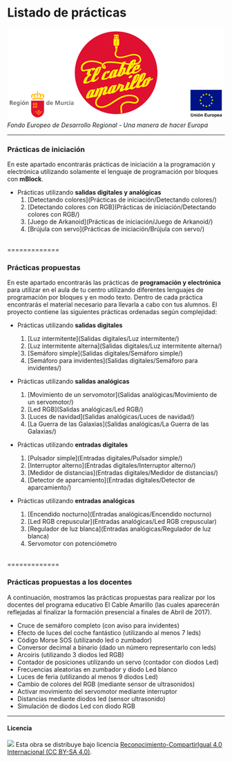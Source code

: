# Listado de prácticas

<img src="ElCableAmarillo.png" /><br>
*Fondo Europeo de Desarrollo Regional - Una manera de hacer Europa*



***


### Prácticas de iniciación

En este apartado encontrarás prácticas de iniciación a la programación y electrónica utilizando solamente el lenguaje de programación por bloques con **mBlock**. 

- Prácticas utilizando **salidas digitales y analógicas**
    1. [Detectando colores](Prácticas de iniciación/Detectando colores/)
    2. [Detectando colores con RGB](Prácticas de iniciación/Detectando colores con RGB/)
    3. [Juego de Arkanoid](Prácticas de iniciación/Juego de Arkanoid/)
    4. [Brújula con servo](Prácticas de iniciación/Brújula con servo/)


<br />
=============
<br />



### Prácticas propuestas

En este apartado encontrarás las prácticas de **programación y electrónica** para utilizar en el aula de tu centro utilizando diferentes lenguajes de programación por bloques y en modo texto. Dentro de cada práctica encontrarás el material necesario para llevarla a cabo con tus alumnos. El proyecto contiene las siguientes prácticas ordenadas según complejidad:

- Prácticas utilizando **salidas digitales**
    1. [Luz intermitente](Salidas digitales/Luz intermitente/)
    2. [Luz intermitente alterna](Salidas digitales/Luz intermitente alterna/)
    3. [Semáforo simple](Salidas digitales/Semáforo simple/)
    4. [Semáforo para invidentes](Salidas digitales/Semáforo para invidentes/)
    
- Prácticas utilizando **salidas analógicas**
    1. [Movimiento de un servomotor](Salidas analógicas/Movimiento de un servomotor/)
    2. [Led RGB](Salidas analógicas/Led RGB/)
    3. [Luces de navidad](Salidas analógicas/Luces de navidad/)
    4. [La Guerra de las Galaxias](Salidas analógicas/La Guerra de las Galaxias/)

- Prácticas utilizando **entradas digitales**
    1. [Pulsador simple](Entradas digitales/Pulsador simple/)
    2. [Interruptor alterno](Entradas digitales/Interruptor alterno/)
    3. [Medidor de distancias](Entradas digitales/Medidor de distancias/)
    4. [Detector de aparcamiento](Entradas digitales/Detector de aparcamiento/)

- Prácticas utilizando **entradas analógicas**
    1. [Encendido nocturno](Entradas analógicas/Encendido nocturno)
    2. [Led RGB crepuscular](Entradas analógicas/Led RGB crepuscular)
    3. [Regulador de luz blanca](Entradas analógicas/Regulador de luz blanca)
    4. Servomotor con potenciómetro



<br />
=============
<br />



### Prácticas propuestas a los docentes

A continuación, mostramos las prácticas propuestas para realizar por los docentes del programa educativo El Cable Amarillo (las cuales aparecerán reflejadas al finalizar la formación presencial a finales de Abril de 2017).

- Cruce de semáforo completo (con aviso para invidentes)
- Efecto de luces del coche fantástico (utilizando al menos 7 leds)
- Código Morse SOS (utilizando led o zumbador)
- Conversor decimal a binario (dado un número representarlo con leds)
- Arcoiris (utilizando 3 diodos led RGB)
- Contador de posiciones utilizando un servo (contador con diodos Led)
- Frecuencias aleatorias en zumbador y diodo Led blanco
- Luces de feria (utilizando al menos 9 diodos Led)
- Cambio de colores del RGB (mediante sensor de ultrasonidos)
- Activar movimiento del servomotor mediante interruptor
- Distancias mediante diodos led (sensor ultrasonido)
- Simulación de diodos Led con diodo RGB

***



#### Licencia

<img src="http://i.creativecommons.org/l/by-sa/4.0/88x31.png" /> Esta obra se distribuye bajo licencia [Reconocimiento-CompartirIgual 4.0 Internacional (CC BY-SA 4.0)](https://creativecommons.org/licenses/by-sa/4.0/deed.es_ES).
